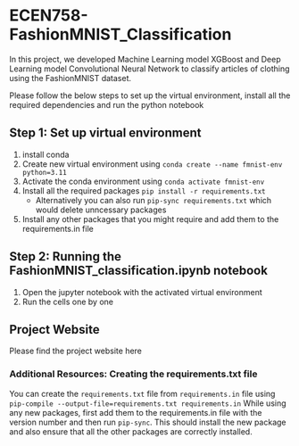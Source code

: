 # ECEN758-FashionMNIST_Classification
In this project, we developed Machine Learning model XGBoost and Deep Learning model Convolutional Neural Network to classify articles of clothing using the FashionMNIST dataset. 

Please follow the below steps to set up the virtual environment, install all the required dependencies and run the python notebook

## Step 1: Set up virtual environment
1. install conda
2. Create new virtual environment using `conda create --name fmnist-env python=3.11`
3. Activate the conda environment using `conda activate fmnist-env`
4. Install all the required packages `pip install -r requirements.txt` 
    - Alternatively you can also run `pip-sync requirements.txt` which would delete unncessary packages
5. Install any other packages that you might require and add them to the requirements.in file

## Step 2: Running the FashionMNIST_classification.ipynb notebook
1. Open the jupyter notebook with the activated virtual environment
2. Run the cells one by one

## Project Website
Please find the project website here

### Additional Resources: Creating the requirements.txt file
You can create the `requirements.txt` file from `requirements.in` file using `pip-compile --output-file=requirements.txt requirements.in`
While using any new packages, first add them to the requirements.in file with the version number and then run `pip-sync`. This should install the new package and also ensure that all the other packages are correctly installed.
